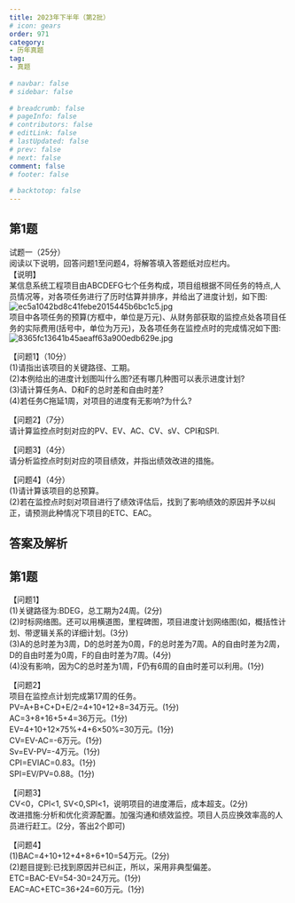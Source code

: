 ```yaml
---  
title: 2023年下半年（第2批）  
# icon: gears  
order: 971  
category:  
- 历年真题  
tag:  
- 真题  
  
# navbar: false  
# sidebar: false  
  
# breadcrumb: false  
# pageInfo: false  
# contributors: false  
# editLink: false  
# lastUpdated: false  
# prev: false  
# next: false  
comment: false  
# footer: false  
  
# backtotop: false  
---  
```

## 第1题 ##

试题一（25分）  
阅读以下说明，回答问题1至问题4，将解答填入答题纸对应栏内。  
【说明】  
某信息系统工程项目由ABCDEFG七个任务构成，项目组根据不同任务的特点,人员情况等，对各项任务进行了历时估算并排序，并给出了进度计划，如下图:  
![ec5a1042bd8c41febe2015445b6bc1c5.jpg][]  
项目中各项任务的预算(方框中，单位是万元)、从财务部获取的监控点处各项目任务的实际费用(括号中，单位为万元)，及各项任务在监控点时的完成情况如下图:  
![8365fc13641b45aeaff63a900edb629e.jpg][]  
  
【问题1】（10分）  
(1)请指出该项目的关键路径、工期。  
(2)本例给出的进度计划图叫什么图?还有哪几种图可以表示进度计划?  
(3)请计算任务A、D和F的总时差和自由时差?  
(4)若任务C拖延1周，对项目的进度有无影响?为什么?  
  
【问题2】（7分）  
请计算监控点时刻对应的PV、EV、AC、CV、sV、CPI和SPI.  
  
【问题3】（4分）  
请分析监控点时刻对应的项目绩效，并指出绩效改进的措施。  
  
【问题4】（4分）  
(1)请计算该项目的总预算。  
(2)若在监控点时刻对项目进行了绩效评估后，找到了影响绩效的原因并予以纠正，请预测此种情况下项目的ETC、EAC。  
  


## 答案及解析 ##

  



[ec5a1042bd8c41febe2015445b6bc1c5.jpg]: https://www.xiaoji.fun/file/exam/software/系统集成项目管理工程师/案例/第1题/ec5a1042bd8c41febe2015445b6bc1c5.jpg
[8365fc13641b45aeaff63a900edb629e.jpg]: https://www.xiaoji.fun/file/exam/software/系统集成项目管理工程师/案例/第1题/8365fc13641b45aeaff63a900edb629e.jpg
## 第1题 ##

【问题1】  
(1)关键路径为:BDEG，总工期为24周。(2分)  
(2)时标网络图。还可以用横道图，里程碑图，项目进度计划网络图(如，概括性计划、带逻辑关系的详细计划。(3分)  
(3)A的总时差为3周，D的总时差为0周，F的总时差为7周。A的自由时差为2周，D的自由时差为0周，F的自由时差为7周。(4分)  
(4)没有影响，因为C的总时差为1周，F仍有6周的自由时差可以利用。(1分)  
  
【问题2】  
项目在监控点计划完成第17周的任务。  
PV=A+B+C+D+E/2=4+10+12+8=34万元。(1分)  
AC=3+8+16+5+4=36万元。(1分)  
EV=4+10+12×75%+4+6×50%=30万元。(1分)  
CV=EV-AC=-6万元。(1分)  
Sv=EV-PV=-4万元。(1分)  
CPI=EVIAC=0.83。(1分)  
SPI=EV/PV=0.88。(1分)  
  
【问题3】  
CV&lt;0，CPl&lt;1, SV&lt;0,SPl&lt;1，说明项目的进度滞后，成本超支。(2分)  
改进措施:分析和优化资源配置。加强沟通和绩效监控。项目人员应换效率高的人员进行赶工。(2分，答出2个即可)  
  
【问题4】  
(1)BAC=4+10+12+4+8+6+10=54万元。(2分)  
(2)题目提到:已找到原因并已纠正，所以，采用非典型偏差。  
ETC=BAC-EV=54-30=24万元。(1分)  
EAC=AC+ETC=36+24=60万元。(1分)  

